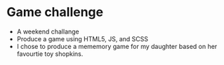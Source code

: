 # Game challenge 

- A weekend challange 
- Produce a game using HTML5, JS, and SCSS
- I chose to produce a mememory game for my daughter based on her favourtie toy shopkins.

